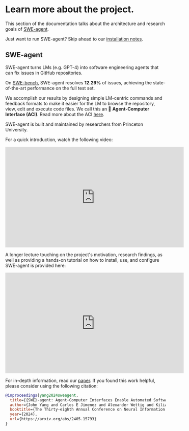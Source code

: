 # Learn more about the project.

This section of the documentation talks about the architecture and research goals of [SWE-agent](#swe-agent).

Just want to run SWE-agent? Skip ahead to our [installation notes](../installation/index.md).

## SWE-agent <a name="swe-agent"></a>

SWE-agent turns LMs (e.g. GPT-4) into software engineering agents that can fix issues in GitHub repositories.

On [SWE-bench](https://github.com/princeton-nlp/SWE-bench), SWE-agent resolves **12.29%** of issues, achieving the state-of-the-art performance on the full test set.

We accomplish our results by designing simple LM-centric commands and feedback formats to make it easier for the LM to browse the repository, view, edit and execute code files. We call this an 🤖 **Agent-Computer Interface (ACI)**.
Read more about the ACI [here](aci.md).

SWE-agent is built and maintained by researchers from Princeton University.

For a quick introduction, watch the following video:

<iframe width="560" height="315" src="https://www.youtube.com/embed/CeMtJ4XObAM?si=W2tyY9EpEe-v12EU" title="YouTube video player" frameborder="0" allow="accelerometer; autoplay; clipboard-write; encrypted-media; gyroscope; picture-in-picture; web-share" referrerpolicy="strict-origin-when-cross-origin" allowfullscreen></iframe>

A longer lecture touching on the project's motivation, research findings, as well as providing a hands-on tutorial on how to install, use, and configure SWE-agent is provided here:

<iframe width="560" height="315" src="https://www.youtube.com/embed/d9gcXpiiDao" title="NeurIPS Hacker Cup AI: SWEAgent" frameborder="0" allow="accelerometer; autoplay; clipboard-write; encrypted-media; gyroscope; picture-in-picture; web-share" referrerpolicy="strict-origin-when-cross-origin" allowfullscreen></iframe>

For in-depth information, read our [paper](https://arxiv.org/abs/2405.15793). If you found this work helpful, please consider using the following citation:

```bibtex
@inproceedings{yang2024sweagent,
  title={{SWE}-agent: Agent-Computer Interfaces Enable Automated Software Engineering},
  author={John Yang and Carlos E Jimenez and Alexander Wettig and Kilian Lieret and Shunyu Yao and Karthik R Narasimhan and Ofir Press},
  booktitle={The Thirty-eighth Annual Conference on Neural Information Processing Systems},
  year={2024},
  url={https://arxiv.org/abs/2405.15793}
}
```